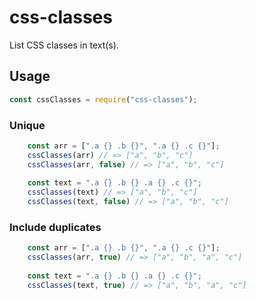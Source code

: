 # css-classes
List CSS classes in text(s).

## Usage
```javascript
const cssClasses = require("css-classes");
```
### Unique
```javascript
    const arr = [".a {} .b {}", ".a {} .c {}"];
    cssClasses(arr) // => ["a", "b", "c"]
    cssClasses(arr, false) // => ["a", "b", "c"]
    
    const text = ".a {} .b {} .a {} .c {}";
    cssClasses(text) // => ["a", "b", "c"]
    cssClasses(text, false) // => ["a", "b", "c"]
```
### Include duplicates
```javascript
    const arr = [".a {} .b {}", ".a {} .c {}"];
    cssClasses(arr, true) // => ["a", "b", "a", "c"]
    
    const text = ".a {} .b {} .a {} .c {}";
    cssClasses(text, true) // => ["a", "b", "a", "c"]
```